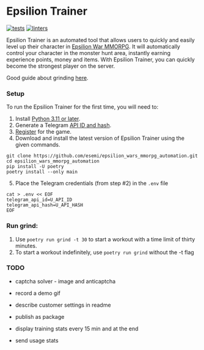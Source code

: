 # Epsilion Trainer

[![tests](https://github.com/esemi/epsilion_wars_mmorpg_automation/actions/workflows/tests.yml/badge.svg?branch=master)](https://github.com/esemi/epsilion_wars_mmorpg_automation/actions/workflows/tests.yml)
[![linters](https://github.com/esemi/epsilion_wars_mmorpg_automation/actions/workflows/linters.yml/badge.svg?branch=master)](https://github.com/esemi/epsilion_wars_mmorpg_automation/actions/workflows/linters.yml)


Epsilion Trainer is an automated tool that allows users to quickly and easily level up their character in [Epsilion War MMORPG](https://t.me/epsilionwarbot?start=ref-537453818).
It will automatically control your character in the monster hunt area, instantly earning experience points, money and items.
With Epsilion Trainer, you can quickly become the strongest player on the server.

Good guide about grinding [here](https://teletype.in/@nathan_banana/3VVnxGQdp). 

### Setup
To run the Epsilion Trainer for the first time, you will need to:
1. Install [Python 3.11 or later](https://www.python.org/downloads/).
2. Generate a Telegram [API ID and hash](https://docs.telethon.dev/en/stable/basic/signing-in.html#signing-in).
3. [Register](https://t.me/epsilionwarbot?start=ref-537453818) for the game.
4. Download and install the latest version of Epsilion Trainer using the given commands.
```shell
git clone https://github.com/esemi/epsilion_wars_mmorpg_automation.git
cd epsilion_wars_mmorpg_automation
pip install -U poetry
poetry install --only main
```

5. Place the Telegram credentials (from step #2) in the `.env` file
```shell
cat > .env << EOF
telegram_api_id=U_API_ID
telegram_api_hash=U_API_HASH
EOF
```

### Run grind:
1. Use `poetry run grind -t 30` to start a workout with a time limit of thirty minutes.
2. To start a workout indefinitely, use `poetry run grind` without the -t flag


### TODO
- captcha solver - image and anticaptcha

- record a demo gif
- describe customer settings in readme

- publish as package
- display training stats every 15 min and at the end
- send usage stats

